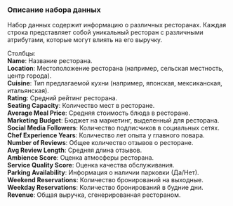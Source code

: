 ### Описание набора данных
Набор данных содержит информацию о различных ресторанах. Каждая строка представляет собой уникальный ресторан с различными атрибутами, которые могут влиять на его выручку.

Столбцы:  
**Name**: Название ресторана.  
**Location**: Местоположение ресторана (например, сельская местность, центр города).  
**Cuisine**: Тип предлагаемой кухни (например, японская, мексиканская, итальянская).  
**Rating**: Средний рейтинг ресторана.  
**Seating Capacity**: Количество мест в ресторане.  
**Average Meal Price**: Средняя стоимость блюда в ресторане.  
**Marketing Budget**: Бюджет на маркетинг, выделенный для ресторана.  
**Social Media Followers**: Количество подписчиков в социальных сетях.  
**Chef Experience Years**: Количество лет опыта у главного повара.  
**Number of Reviews**: Общее количество отзывов о ресторане.  
**Avg Review Length**: Средняя длина отзывов.  
**Ambience Score**: Оценка атмосферы ресторана.  
**Service Quality Score**: Оценка качества обслуживания.  
**Parking Availability**: Информация о наличии парковки (Да/Нет).  
**Weekend Reservations**: Количество бронирований на выходные.  
**Weekday Reservations**: Количество бронирований в будние дни.  
**Revenue**: Общая выручка, сгенерированная рестораном.  
